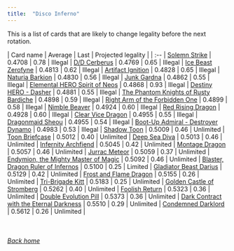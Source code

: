 ```yaml
---
title:  "Disco Inferno"
---
```


This is a list of cards that are likely to change legality before the next rotation.

| Card name | Average | Last | Projected legality |
| :-- |
[Solemn Strike](https://db.ygoprodeck.com/card/?search=Solemn%20Strike) | 0.4708 | 0.78 | Illegal |
[D/D Cerberus](https://db.ygoprodeck.com/card/?search=D/D%20Cerberus) | 0.4769 | 0.65 | Illegal |
[Ice Beast Zerofyne](https://db.ygoprodeck.com/card/?search=Ice%20Beast%20Zerofyne) | 0.4813 | 0.62 | Illegal |
[Artifact Ignition](https://db.ygoprodeck.com/card/?search=Artifact%20Ignition) | 0.4828 | 0.65 | Illegal |
[Naturia Barkion](https://db.ygoprodeck.com/card/?search=Naturia%20Barkion) | 0.4830 | 0.56 | Illegal |
[Junk Gardna](https://db.ygoprodeck.com/card/?search=Junk%20Gardna) | 0.4862 | 0.55 | Illegal |
[Elemental HERO Spirit of Neos](https://db.ygoprodeck.com/card/?search=Elemental%20HERO%20Spirit%20of%20Neos) | 0.4868 | 0.93 | Illegal |
[Destiny HERO - Dasher](https://db.ygoprodeck.com/card/?search=Destiny%20HERO%20-%20Dasher) | 0.4881 | 0.55 | Illegal |
[The Phantom Knights of Rusty Bardiche](https://db.ygoprodeck.com/card/?search=The%20Phantom%20Knights%20of%20Rusty%20Bardiche) | 0.4898 | 0.59 | Illegal |
[Right Arm of the Forbidden One](https://db.ygoprodeck.com/card/?search=Right%20Arm%20of%20the%20Forbidden%20One) | 0.4899 | 0.58 | Illegal |
[Nimble Beaver](https://db.ygoprodeck.com/card/?search=Nimble%20Beaver) | 0.4924 | 0.60 | Illegal |
[Red Rising Dragon](https://db.ygoprodeck.com/card/?search=Red%20Rising%20Dragon) | 0.4928 | 0.60 | Illegal |
[Clear Vice Dragon](https://db.ygoprodeck.com/card/?search=Clear%20Vice%20Dragon) | 0.4955 | 0.55 | Illegal |
[Dragonmaid Sheou](https://db.ygoprodeck.com/card/?search=Dragonmaid%20Sheou) | 0.4955 | 0.54 | Illegal |
[Boot-Up Admiral - Destroyer Dynamo](https://db.ygoprodeck.com/card/?search=Boot-Up%20Admiral%20-%20Destroyer%20Dynamo) | 0.4983 | 0.53 | Illegal |
[Shadow Toon](https://db.ygoprodeck.com/card/?search=Shadow%20Toon) | 0.5009 | 0.46 | Unlimited |
[Toon Briefcase](https://db.ygoprodeck.com/card/?search=Toon%20Briefcase) | 0.5012 | 0.40 | Unlimited |
[Deep Sea Diva](https://db.ygoprodeck.com/card/?search=Deep%20Sea%20Diva) | 0.5013 | 0.46 | Unlimited |
[Infernity Archfiend](https://db.ygoprodeck.com/card/?search=Infernity%20Archfiend) | 0.5045 | 0.42 | Unlimited |
[Montage Dragon](https://db.ygoprodeck.com/card/?search=Montage%20Dragon) | 0.5057 | 0.46 | Unlimited |
[Jurrac Meteor](https://db.ygoprodeck.com/card/?search=Jurrac%20Meteor) | 0.5059 | 0.37 | Unlimited |
[Endymion, the Mighty Master of Magic](https://db.ygoprodeck.com/card/?search=Endymion,%20the%20Mighty%20Master%20of%20Magic) | 0.5092 | 0.46 | Unlimited |
[Blaster, Dragon Ruler of Infernos](https://db.ygoprodeck.com/card/?search=Blaster,%20Dragon%20Ruler%20of%20Infernos) | 0.5100 | 0.25 | Limited |
[Gladiator Beast Darius](https://db.ygoprodeck.com/card/?search=Gladiator%20Beast%20Darius) | 0.5129 | 0.42 | Unlimited |
[Frost and Flame Dragon](https://db.ygoprodeck.com/card/?search=Frost%20and%20Flame%20Dragon) | 0.5155 | 0.26 | Unlimited |
[Tri-Brigade Kitt](https://db.ygoprodeck.com/card/?search=Tri-Brigade%20Kitt) | 0.5183 | 0.25 | Unlimited |
[Golden Castle of Stromberg](https://db.ygoprodeck.com/card/?search=Golden%20Castle%20of%20Stromberg) | 0.5262 | 0.40 | Unlimited |
[Foolish Return](https://db.ygoprodeck.com/card/?search=Foolish%20Return) | 0.5323 | 0.36 | Unlimited |
[Double Evolution Pill](https://db.ygoprodeck.com/card/?search=Double%20Evolution%20Pill) | 0.5373 | 0.36 | Unlimited |
[Dark Contract with the Eternal Darkness](https://db.ygoprodeck.com/card/?search=Dark%20Contract%20with%20the%20Eternal%20Darkness) | 0.5510 | 0.29 | Unlimited |
[Condemned Darklord](https://db.ygoprodeck.com/card/?search=Condemned%20Darklord) | 0.5612 | 0.26 | Unlimited |

<br>

###### [Back home](index)